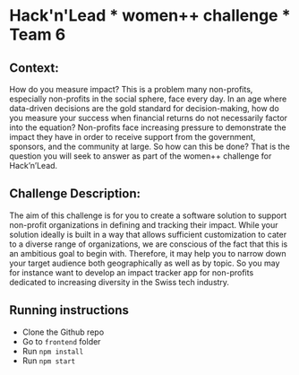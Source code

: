 # Hack'n'Lead * women++ challenge * Team 6

## Context:

How do you measure impact? This is a problem many non-profits, especially non-profits in the social sphere, face every day. In an age where data-driven decisions are the gold standard for decision-making, how do you measure your success when financial returns do not necessarily factor into the equation? Non-profits face increasing pressure to demonstrate the impact they have in order to receive support from the government, sponsors, and the community at large. So how can this be done? That is the question you will seek to answer as part of the women++ challenge for Hack’n’Lead. 

## Challenge Description:

The aim of this challenge is for you to create a software solution to support non-profit organizations in defining and tracking their impact.
While your solution ideally is built in a way that allows sufficient customization to cater to a diverse range of organizations, we are conscious of the fact that this is an ambitious goal to begin with. Therefore, it may help you to narrow down your target audience both geographically as well as by topic. So you may for instance want to develop an impact tracker app for non-profits dedicated to increasing diversity in the Swiss tech industry.

## Running instructions 
- Clone the Github repo
- Go to `frontend` folder
- Run `npm install`
- Run `npm start`

